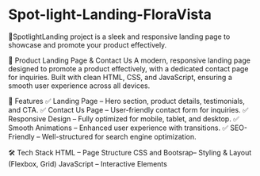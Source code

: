 # Spot-light-Landing-FloraVista
🎯SpotlightLanding project is a sleek and responsive landing page to showcase and promote your product effectively.

🚀 Product Landing Page & Contact Us
A modern, responsive landing page designed to promote a product effectively, with a dedicated contact page for inquiries. Built with clean HTML, CSS, and JavaScript, ensuring a smooth user experience across all devices.

🌟 Features
✅ Landing Page – Hero section, product details, testimonials, and CTA.
✅ Contact Us Page – User-friendly contact form for inquiries.
✅ Responsive Design – Fully optimized for mobile, tablet, and desktop.
✅ Smooth Animations – Enhanced user experience with transitions.
✅ SEO-Friendly – Well-structured for search engine optimization.

🛠️ Tech Stack
HTML – Page Structure
CSS and Bootsrap– Styling & Layout (Flexbox, Grid)
JavaScript – Interactive Elements

